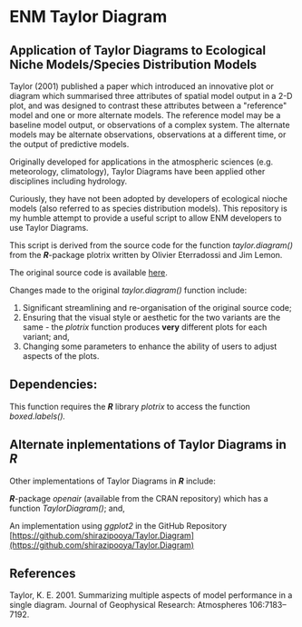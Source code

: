 # ENM Taylor Diagram

## Application of Taylor Diagrams to Ecological Niche Models/Species Distribution Models

Taylor (2001) published a paper which introduced an innovative plot or diagram which summarised three attributes of spatial model output in a 2-D plot, and was designed to contrast these attributes between a "reference" model and one or more alternate models. The reference model may be a baseline model output, or observations of a complex system. The alternate models may be alternate observations, observations at a different time, or the output of predictive models.  

Originally developed for applications in the atmospheric sciences (e.g. meteorology, climatology), Taylor Diagrams have been applied other disciplines including hydrology.

Curiously, they have not been adopted by developers of ecological nioche models (also referred to as species distribution models). This repository is my humble attempt to provide a useful script to allow ENM developers to use Taylor Diagrams.

This script is derived from the source code for the function _taylor.diagram()_ from the _**R**_-package plotrix written by Olivier Eterradossi and Jim Lemon.

The original source code is available [here](https://CRAN.R-project.org/package=plotrix).

Changes made to the original _taylor.diagram()_ function include:

1. Significant streamlining and re-organisation of the original source code;
3. Ensuring that the visual style or aesthetic for the two variants are the same - the _plotrix_ function produces **very** different plots for each variant; and,
4. Changing some parameters to enhance the ability of users to adjust aspects of the plots.

## Dependencies:

This function requires the _**R**_ library _plotrix_ to access the function _boxed.labels()._


## Alternate inplementations of Taylor Diagrams in _**R**_

Other implementations of Taylor Diagrams in _**R**_ include:

_**R**_-package _openair_ (available from the CRAN repository) which has a function _TaylorDiagram()_; and,

An implementation using _ggplot2_ in the GitHub Repository [https://github.com/shirazipooya/Taylor.Diagram](https://github.com/shirazipooya/Taylor.Diagram)


## References

Taylor, K. E. 2001. Summarizing multiple aspects of model performance in a single diagram. Journal of Geophysical Research: Atmospheres 106:7183–7192.

